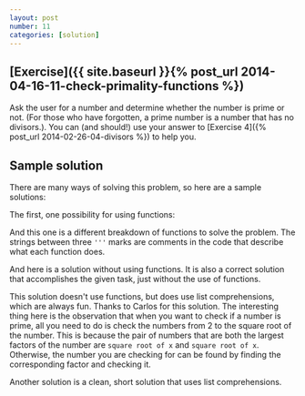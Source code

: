 ```yaml
---
layout: post
number: 11
categories: [solution]
---
```


## [Exercise]({{ site.baseurl }}{% post_url 2014-04-16-11-check-primality-functions %})

Ask the user for a number and determine whether the number is prime or not. (For those who have forgotten, a prime number is a number that has no divisors.). You can (and should!) use your answer to [Exercise 4]({% post_url 2014-02-26-04-divisors %}) to help you. 

## Sample solution

There are many ways of solving this problem, so here are a sample solutions:

The first, one possibility for using functions:
<script src="https://gist.github.com/prgrm/10950809.js"></script>

And this one is a different breakdown of functions to solve the problem. The strings between three `'''` marks are comments in the code that describe what each function does.

<script src="https://gist.github.com/JamieMacIver/11196563.js"></script>

And here is a solution without using functions. It is also a correct solution that accomplishes the given task, just without the use of functions. 

<script src="https://gist.github.com/evamvid/4ada99be543f08280fb0.js"></script>

This solution doesn't use functions, but does use list comprehensions, which are always fun. Thanks to Carlos for this solution. The interesting thing here is the observation that when you want to check if a number is prime, all you need to do is check the numbers from 2 to the square root of the number. This is because the pair of numbers that are both the largest factors of the number are `square root of x` and `square root of x`. Otherwise, the number you are checking for can be found by finding the corresponding factor and checking it. 

<script src="https://gist.github.com/cescapa/c655e8e0c1558660150f.js"></script>

Another solution is a clean, short solution that uses list comprehensions. 

<script src="https://gist.github.com/anonymous/34620e5c9feeec8824df.js"></script>

